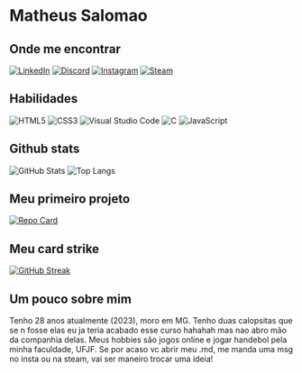# Matheus Salomao

## Onde me encontrar
[![LinkedIn](https://img.shields.io/badge/LinkedIn-000?style=for-the-badge&logo=linkedin&logoColor=0E76A8)](www.linkedin.com/in/matheus-salomão-828a86289) 
[![Discord](https://img.shields.io/badge/Discord-000?style=for-the-badge&logo=discord)](https://www.discord.com/in/garotinhojuvenil/) 
[![Instagram](https://img.shields.io/badge/Instagram-000?style=for-the-badge&logo=instagram)](https://www.instagram.com/matheus.salomao/)
[![Steam](https://img.shields.io/badge/steam-%23000000.svg?style=for-the-badge&logo=steam&logoColor=white)](https://steamcommunity.com/profiles/76561198050522268/)


## Habilidades
![HTML5](https://img.shields.io/badge/HTML5-000?style=for-the-badge&logo=html5) 
![CSS3](https://img.shields.io/badge/CSS3-000?style=for-the-badge&logo=css3&logoColor=264CE4)
![Visual Studio Code](https://img.shields.io/badge/Visual%20Studio%20Code-0078d7.svg?style=for-the-badge&logo=visual-studio-code&logoColor=white)
![C](https://img.shields.io/badge/c-%2300599C.svg?style=for-the-badge&logo=c&logoColor=white)
![JavaScript](https://img.shields.io/badge/JavaScript-000?style=for-the-badge&logo=javascript)

## Github stats
![GitHub Stats](https://github-readme-stats.vercel.app/api?username=mtssalomao&theme=transparent&bg_color=727272&border_color=30A3DC&show_icons=true&icon_color=30A3DC&title_color=1032FF&text_color=FFF) ![Top Langs](https://github-readme-stats-git-masterrstaa-rickstaa.vercel.app/api/top-langs/?username=mtssalomao&bg_color=727272&border_color=30A3DC&title_color=1032FF&text_color=FFF)

## Meu primeiro projeto
[![Repo Card](https://github-readme-stats.vercel.app/api/pin/?username=mtssalomao&repo=recriando-pagina-login-instagram-dio&bg_color=727272&border_color=30A3DC&show_icons=true&icon_color=30A3DC&title_color=1032FF&text_color=FFF)](https://github.com/mtssalomao/recriando-pagina-login-instagram-dio)

## Meu card strike
[![GitHub Streak](https://streak-stats.demolab.com/?user=mtssalomao&theme=bear&background=000&border=30A3DC&dates=FFF)](https://git.io/streak-stats)

## Um pouco sobre mim 

Tenho 28 anos atualmente (2023), moro em MG. Tenho duas calopsitas que se n fosse elas eu ja teria acabado esse curso hahahah mas nao abro mão da companhia delas. Meus hobbies são jogos online e jogar handebol pela minha faculdade, UFJF. Se por acaso vc abrir meu .md, me manda uma msg no insta ou na steam, vai ser maneiro trocar uma ideia!